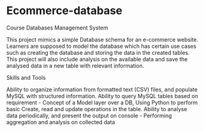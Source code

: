 # Ecommerce-database

Course Databases Management System

This project mimics a simple Database schema for an e-commerce website. 
Learners are supposed to model the database which has certain use cases such as creating the database and storing the data in the created tables. 
This project will also include analysis on the available data and save the analysed data in a new table with relevant information.

Skills and Tools

Ability to organize information from formatted text (CSV) files, and populate MySQL with structured information.
Ability to query MySQL tables based on requirement - Concept of a Model layer over a DB, Using Python to perform basic Create, read and update operations in the table.
Ability to analyse data periodically, and present the output on console - Performing aggregation and analysis on collected data
